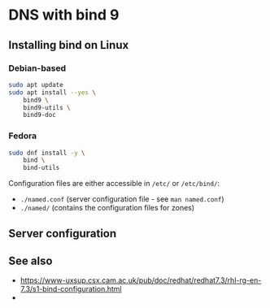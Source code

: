 # DNS with bind 9

## Installing bind on Linux
### Debian-based
```bash
sudo apt update
sudo apt install --yes \
    bind9 \
    bind9-utils \
    bind9-doc
```

### Fedora
```bash
sudo dnf install -y \
    bind \
    bind-utils
```

Configuration files are either accessible in `/etc/` or `/etc/bind/`:
- `./named.conf` (server configuration file - see `man named.conf`)
- `./named/` (contains the configuration files for zones)


## Server configuration



 

## See also
- https://www-uxsup.csx.cam.ac.uk/pub/doc/redhat/redhat7.3/rhl-rg-en-7.3/s1-bind-configuration.html
- 